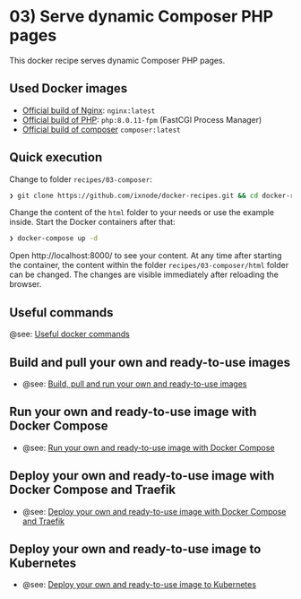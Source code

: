 # 03) Serve dynamic Composer PHP pages

This docker recipe serves dynamic Composer PHP pages.

## Used Docker images

* [Official build of Nginx](https://hub.docker.com/_/nginx): `nginx:latest`
* [Official build of PHP](https://hub.docker.com/_/php): `php:8.0.11-fpm` (FastCGI Process Manager)
* [Official build of composer](https://hub.docker.com/_/composer) `composer:latest`

## Quick execution

Change to folder `recipes/03-composer`:

```bash
❯ git clone https://github.com/ixnode/docker-recipes.git && cd docker-recipes/recipes/03-composer
```

Change the content of the `html` folder to your needs or use the example inside. Start the Docker containers after that:

```bash
❯ docker-compose up -d
```

Open http://localhost:8000/ to see your content. At any time after starting the
container, the content within the folder `recipes/03-composer/html` folder can be
changed. The changes are visible immediately after reloading the browser.

## Useful commands

@see: [Useful docker commands](../../docs/commands.md)

## Build and pull your own and ready-to-use images

* @see: [Build, pull and run your own and ready-to-use images](build/README.md)

## Run your own and ready-to-use image with Docker Compose

* @see: [Run your own and ready-to-use image with Docker Compose](build/docs/docker-compose.md)

## Deploy your own and ready-to-use image with Docker Compose and Traefik

* @see: [Deploy your own and ready-to-use image with Docker Compose and Traefik](build/docs/docker-compose.traefik.md)

## Deploy your own and ready-to-use image to Kubernetes

* @see: [Deploy your own and ready-to-use image to Kubernetes](build/docs/kubernetes.md)
